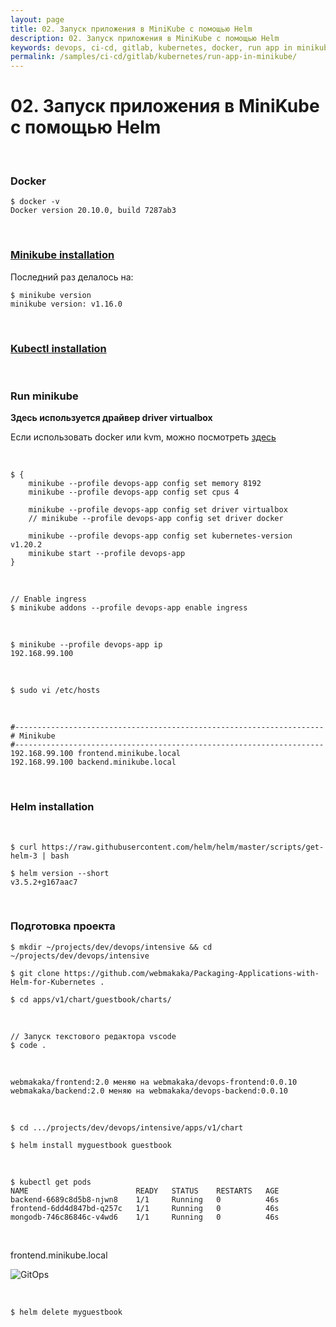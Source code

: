 ```yaml
---
layout: page
title: 02. Запуск приложения в MiniKube с помощью Helm
description: 02. Запуск приложения в MiniKube с помощью Helm
keywords: devops, ci-cd, gitlab, kubernetes, docker, run app in minikube with helm
permalink: /samples/ci-cd/gitlab/kubernetes/run-app-in-minikube/
---
```


# 02. Запуск приложения в MiniKube с помощью Helm

<br/>

### Docker

```
$ docker -v
Docker version 20.10.0, build 7287ab3
```

<br/>

### [Minikube installation](//docs.k8s.ru/tools/containers/kubernetes/minikube/setup/)

Последний раз делалось на:

```
$ minikube version
minikube version: v1.16.0
```

<br/>

### [Kubectl installation](//docs.k8s.ru/tools/containers/kubernetes/utils/kubectl/)

<br/>

### Run minikube

**Здесь используется драйвер driver virtualbox**

Если использовать docker или kvm, можно посмотреть [здесь](//docs.k8s.ru/tools/containers/kubernetes/minikube/setup/remote-connection-docker/)

<br/>

```
$ {
    minikube --profile devops-app config set memory 8192
    minikube --profile devops-app config set cpus 4

    minikube --profile devops-app config set driver virtualbox
    // minikube --profile devops-app config set driver docker

    minikube --profile devops-app config set kubernetes-version v1.20.2
    minikube start --profile devops-app
}
```

<br/>

```
// Enable ingress
$ minikube addons --profile devops-app enable ingress
```

<br/>

```
$ minikube --profile devops-app ip
192.168.99.100
```

<br/>

```
$ sudo vi /etc/hosts
```

<br/>

```
#---------------------------------------------------------------------
# Minikube
#---------------------------------------------------------------------
192.168.99.100 frontend.minikube.local
192.168.99.100 backend.minikube.local
```

<br/>

### Helm installation

<br/>

    $ curl https://raw.githubusercontent.com/helm/helm/master/scripts/get-helm-3 | bash

    $ helm version --short
    v3.5.2+g167aac7

<br/>

### Подготовка проекта

    $ mkdir ~/projects/dev/devops/intensive && cd ~/projects/dev/devops/intensive

    $ git clone https://github.com/webmakaka/Packaging-Applications-with-Helm-for-Kubernetes .

    $ cd apps/v1/chart/guestbook/charts/

<br/>

    // Запуск текстового редактора vscode
    $ code .

<br/>

```
webmakaka/frontend:2.0 меняю на webmakaka/devops-frontend:0.0.10
webmakaka/backend:2.0 меняю на webmakaka/devops-backend:0.0.10
```

<br/>

    $ cd .../projects/dev/devops/intensive/apps/v1/chart

    $ helm install myguestbook guestbook

<br/>

```
$ kubectl get pods
NAME                        READY   STATUS    RESTARTS   AGE
backend-6689c8d5b8-njwn8    1/1     Running   0          46s
frontend-6dd4d847bd-q257c   1/1     Running   0          46s
mongodb-746c86846c-v4wd6    1/1     Running   0          46s
```

<br/>

frontend.minikube.local

![GitOps](/img/samples/ci-cd/gitlab/kubernetes/pic-lecture02-pic01.png?raw=true)

<br/>

```
$ helm delete myguestbook
```
